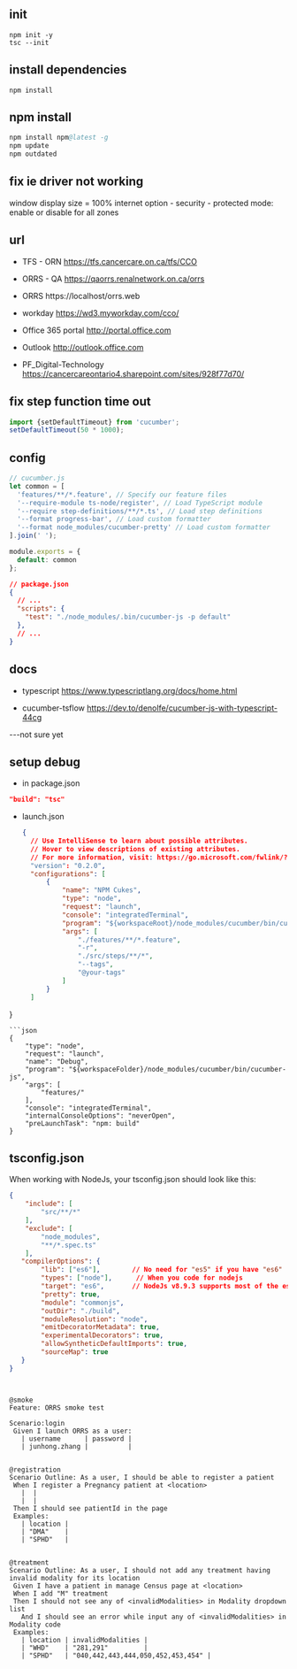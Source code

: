 ## init
```shell script
npm init -y
tsc --init
```

## install dependencies
```shell script
npm install
```

## npm install
```s
npm install npm@latest -g
npm update
npm outdated
```

## fix ie driver not working
window display size = 100%
internet option - security - protected mode: enable or disable for all zones

## url
* TFS - ORN
https://tfs.cancercare.on.ca/tfs/CCO 
* ORRS - QA
https://qaorrs.renalnetwork.on.ca/orrs
* ORRS
https://localhost/orrs.web

* workday
https://wd3.myworkday.com/cco/
* Office 365 portal 
http://portal.office.com
* Outlook 
http://outlook.office.com
* PF_Digital-Technology
https://cancercareontario4.sharepoint.com/sites/928f77d70/ 


## fix step function time out
```typescript
import {setDefaultTimeout} from 'cucumber';
setDefaultTimeout(50 * 1000);
```

## config
```js
// cucumber.js
let common = [
  'features/**/*.feature', // Specify our feature files
  '--require-module ts-node/register', // Load TypeScript module
  '--require step-definitions/**/*.ts', // Load step definitions
  '--format progress-bar', // Load custom formatter
  '--format node_modules/cucumber-pretty' // Load custom formatter
].join(' ');

module.exports = {
  default: common
};
```

```json
// package.json
{
  // ...
  "scripts": {
    "test": "./node_modules/.bin/cucumber-js -p default"
  },
  // ...
}
```

## docs
* typescript
https://www.typescriptlang.org/docs/home.html

* cucumber-tsflow
  https://dev.to/denolfe/cucumber-js-with-typescript-44cg


---not sure yet
## setup debug
* in package.json
```json
"build": "tsc"
```

* launch.json
  ```json
  {
    // Use IntelliSense to learn about possible attributes.
    // Hover to view descriptions of existing attributes.
    // For more information, visit: https://go.microsoft.com/fwlink/?linkid=830387
    "version": "0.2.0",
    "configurations": [
        {
            "name": "NPM Cukes",
            "type": "node",
            "request": "launch",
            "console": "integratedTerminal",
            "program": "${workspaceRoot}/node_modules/cucumber/bin/cucumber-js",
            "args": [
                "./features/**/*.feature",
                "-r",
                "./src/steps/**/*",
                "--tags",
                "@your-tags"
            ]
        }
    ]
}
```
```json
{
    "type": "node",
    "request": "launch",
    "name": "Debug",
    "program": "${workspaceFolder}/node_modules/cucumber/bin/cucumber-js",
    "args": [
        "features/"
    ],
    "console": "integratedTerminal",
    "internalConsoleOptions": "neverOpen",
    "preLaunchTask": "npm: build"
}
```
## tsconfig.json
When working with NodeJs, your tsconfig.json should look like this:
```json
{
    "include": [
        "src/**/*"
    ],
    "exclude": [
        "node_modules",
        "**/*.spec.ts"
    ],
   "compilerOptions": {
        "lib": ["es6"],        // No need for "es5" if you have "es6"
        "types": ["node"],      // When you code for nodejs
        "target": "es6",       // NodeJs v8.9.3 supports most of the es6 features
        "pretty": true,
        "module": "commonjs",
        "outDir": "./build",
        "moduleResolution": "node",
        "emitDecoratorMetadata": true,
        "experimentalDecorators": true,
        "allowSyntheticDefaultImports": true,
        "sourceMap": true
   }
}
```


   ```cucumber
 

@smoke
Feature: ORRS smoke test

  Scenario:login
    Given I launch ORRS as a user:
      | username      | password |
      | junhong.zhang |          |

 
   @registration
  Scenario Outline: As a user, I should be able to register a patient
    When I register a Pregnancy patient at <location>
      |  |
      |  |
    Then I should see patientId in the page
    Examples:
      | location |
      | "DMA"    |
      | "SPHD"   |


  @treatment
  Scenario Outline: As a user, I should not add any treatment having invalid modality for its location
    Given I have a patient in manage Census page at <location>
    When I add "M" treatment
    Then I should not see any of <invalidModalities> in Modality dropdown list
      And I should see an error while input any of <invalidModalities> in Modality code
    Examples:
      | location | invalidModalities |
      | "WHD"    | "281,291"         |
      | "SPHD"   | "040,442,443,444,050,452,453,454" |
   